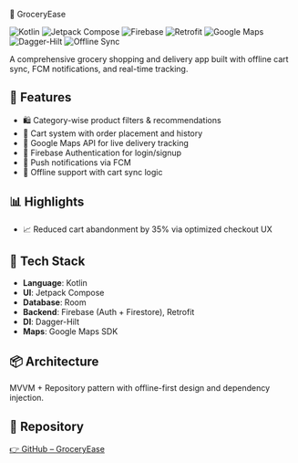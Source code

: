 🛒 GroceryEase

![Kotlin](https://img.shields.io/badge/Kotlin-7F52FF?style=for-the-badge&logo=kotlin&logoColor=white)
![Jetpack Compose](https://img.shields.io/badge/Jetpack_Compose-FF6F00?style=for-the-badge)
![Firebase](https://img.shields.io/badge/Firebase-Backend-yellow?style=for-the-badge)
![Retrofit](https://img.shields.io/badge/Retrofit-API-orange?style=for-the-badge)
![Google Maps](https://img.shields.io/badge/Google_Maps-Tracking-green?style=for-the-badge)
![Dagger-Hilt](https://img.shields.io/badge/Hilt-DI-blueviolet?style=for-the-badge)
![Offline Sync](https://img.shields.io/badge/Offline--Cart-Sync-critical?style=for-the-badge)


A comprehensive grocery shopping and delivery app built with offline cart sync, FCM notifications, and real-time tracking.

## 🚀 Features
- 🛍 Category-wise product filters & recommendations
- 🛒 Cart system with order placement and history
- 📍 Google Maps API for live delivery tracking
- 🔐 Firebase Authentication for login/signup
- 🔔 Push notifications via FCM
- 📶 Offline support with cart sync logic

## 📊 Highlights
- 📈 Reduced cart abandonment by 35% via optimized checkout UX

## 🧰 Tech Stack
- **Language**: Kotlin
- **UI**: Jetpack Compose
- **Database**: Room
- **Backend**: Firebase (Auth + Firestore), Retrofit
- **DI**: Dagger-Hilt
- **Maps**: Google Maps SDK

## 📦 Architecture
MVVM + Repository pattern with offline-first design and dependency injection.

## 🔗 Repository
[👉 GitHub – GroceryEase](https://github.com/nishantmodi92/GroceryEase)
